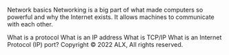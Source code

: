 
Network basics
Networking is a big part of what made computers so powerful and why the Internet exists. It allows machines to communicate with each other.

What is a protocol
What is an IP address
What is TCP/IP
What is an Internet Protocol (IP) port?
Copyright © 2022 ALX, All rights reserved.
